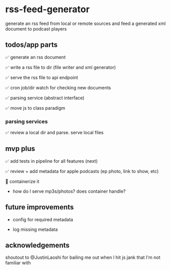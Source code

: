 # rss-feed-generator
generate an rss feed from local or remote sources and feed a generated xml document to podcast players

## todos/app parts
✅ generate an rss document

✅ write a rss file to dir (file writer and xml generator)

✅ serve the rss file to api endpoint

✅ cron job/dir watch for checking new documents

✅ parsing service (abstract interface)

✅ move js to class paradigm

### parsing services
✅ review a local dir and parse. serve local files

## mvp plus
✅ add tests in pipeline for all features (next)

✅ review + add metadata for apple podcasts (ep photo, link to show, etc)

🚨 containerize it

- how do I serve mp3s/photos? does container handle?

## future improvements
- config for required metadata

- log missing metadata


## acknowledgements
shoutout to @JustinLaoshi for bailing me out when I hit js jank that I'm not familiar with